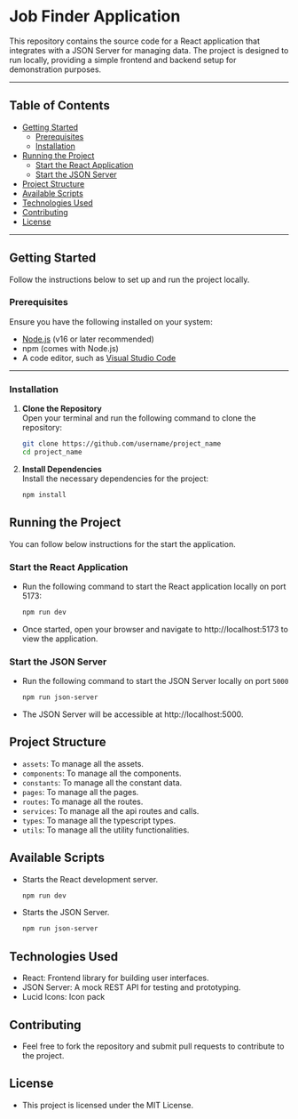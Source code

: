 # Job Finder Application

This repository contains the source code for a React application that integrates with a JSON Server for managing data. The project is designed to run locally, providing a simple frontend and backend setup for demonstration purposes.

---

## Table of Contents

- [Getting Started](#getting-started)
  - [Prerequisites](#prerequisites)
  - [Installation](#installation)
- [Running the Project](#running-the-project)
  - [Start the React Application](#start-the-react-application)
  - [Start the JSON Server](#start-the-json-server)
- [Project Structure](#project-structure)
- [Available Scripts](#available-scripts)
- [Technologies Used](#technologies-used)
- [Contributing](#contributing)
- [License](#license)

---

## Getting Started

Follow the instructions below to set up and run the project locally.

### Prerequisites

Ensure you have the following installed on your system:

- [Node.js](https://nodejs.org/) (v16 or later recommended)
- npm (comes with Node.js)
- A code editor, such as [Visual Studio Code](https://code.visualstudio.com/)

---

### Installation

1. **Clone the Repository**  
   Open your terminal and run the following command to clone the repository:
   ```bash
   git clone https://github.com/username/project_name
   cd project_name
   ```  

2. **Install Dependencies**  
   Install the necessary dependencies for the project:
   ```bash
   npm install
   ```

## Running the Project

You can follow below instructions for the start the application.

### Start the React Application

- Run the following command to start the React application locally on port 5173:

  ```bash
  npm run dev
  ```

- Once started, open your browser and navigate to http://localhost:5173 to view the application.

### Start the JSON Server

- Run the following command to start the JSON Server locally on port `5000`

  ```bash
  npm run json-server
  ```

- The JSON Server will be accessible at http://localhost:5000.

## Project Structure

- `assets`: To manage all the assets.
- `components`: To manage all the components.
- `constants`: To manage all the constant data.
- `pages`: To manage all the pages.
- `routes`: To manage all the routes.
- `services`: To manage all the api routes and calls.
- `types`: To manage all the typescript types.
- `utils`: To manage all the utility functionalities.

## Available Scripts

- Starts the React development server.
  ```bash
  npm run dev
  ```
- Starts the JSON Server.
  ```bash
  npm run json-server
  ```

## Technologies Used

- React: Frontend library for building user interfaces.
- JSON Server: A mock REST API for testing and prototyping.
- Lucid Icons: Icon pack

## Contributing

- Feel free to fork the repository and submit pull requests to contribute to the project.

## License

- This project is licensed under the MIT License.
